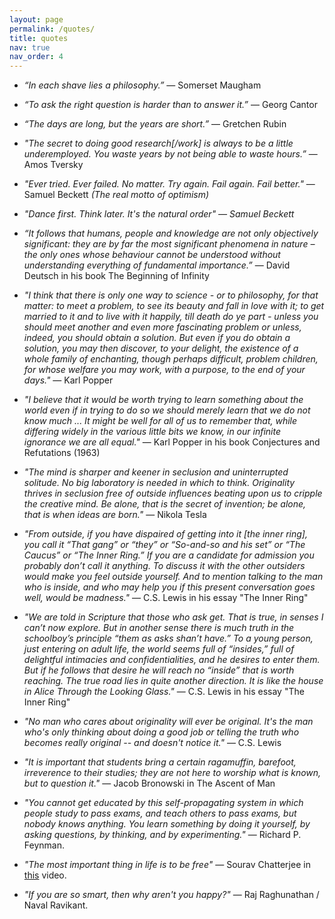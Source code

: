 ```yaml
---
layout: page
permalink: /quotes/
title: quotes
nav: true
nav_order: 4
---
```


- <i>“In each shave lies a philosophy.”</i> ― Somerset Maugham

- <i>“To ask the right question is harder than to answer it.”</i> ― Georg Cantor

- <i>“The days are long, but the years are short.”</i> ― Gretchen Rubin

- <i>"The secret to doing good research[/work] is always to be a little underemployed. You waste years by not being able to waste hours.”</i> ― Amos Tversky

- <i>"Ever tried. Ever failed. No matter. Try again. Fail again. Fail better."</i> ― Samuel Beckett <i>(The real motto of optimism)</i>

- <i>"Dance first. Think later. It's the natural order" ― Samuel Beckett</i>

- <i>“It follows that humans, people and knowledge are not only objectively significant: they are by far the most significant phenomena in nature – the only ones whose behaviour cannot be understood without understanding everything of fundamental importance.”</i> ― David Deutsch in his book The Beginning of Infinity

- <i>"I think that there is only one way to science - or to philosophy, for that matter: to meet a problem, to see its beauty and fall in love with it; to get married to it and to live with it happily, till death do ye part - unless you should meet another and even more fascinating problem or unless, indeed, you should obtain a solution. But even if you do obtain a solution, you may then discover, to your delight, the existence of a whole family of enchanting, though perhaps difficult, problem children, for whose welfare you may work, with a purpose, to the end of your days."</i> ― Karl Popper

- <i>"I believe that it would be worth trying to learn something about the world even if in trying to do so we should merely learn that we do not know much ... It might be well for all of us to remember that, while differing widely in the various little bits we know, in our infinite ignorance we are all equal."</i> ― Karl Popper in his book Conjectures and Refutations (1963) 

- <i>"The mind is sharper and keener in seclusion and uninterrupted solitude. No big laboratory is needed in which to think. Originality thrives in seclusion free of outside influences beating upon us to cripple the creative mind. Be alone, that is the secret of invention; be alone, that is when ideas are born."</i> ― Nikola Tesla

- <i>"From outside, if you have dispaired of getting into it [the inner ring], you call it “That gang” or “they” or “So-and-so and his set” or “The Caucus” or “The Inner Ring.” If you are a candidate for admission you probably don’t call it anything. To discuss it with the other outsiders would make you feel outside yourself. And to mention talking to the man who is inside, and who may help you if this present conversation goes well, would be madness."</i> ― C.S. Lewis in his essay "The Inner Ring"

- <i>"We are told in Scripture that those who ask get. That is true, in senses I can’t now explore. But in another sense there is much truth in the schoolboy’s principle “them as asks shan’t have.” To a young person, just entering on adult life, the world seems full of “insides,” full of delightful intimacies and confidentialities, and he desires to enter them. But if he follows that desire he will reach no “inside” that is worth reaching. The true road lies in quite another direction. It is like the house in Alice Through the Looking Glass."</i> ― C.S. Lewis in his essay "The Inner Ring"

- <i>"No man who cares about originality will ever be original. It's the man who's only thinking about doing a good job or telling the truth who becomes really original -- and doesn't notice it."</i> ― C.S. Lewis

- <i>"It is important that students bring a certain ragamuffin, barefoot, irreverence to their studies; they are not here to worship what is known, but to question it."</i> ― Jacob Bronowski in The Ascent of Man

- <i>"You cannot get educated by this self-propagating system in which people study to pass exams, and teach others to pass exams, but nobody knows anything. You learn something by doing it yourself, by asking questions, by thinking, and by experimenting."</i> — Richard P. Feynman.

- <i>"The most important thing in life is to be free"</i> — Sourav Chatterjee in [this](https://youtu.be/YpaytTN1EgA?si=FabIFxAN0mzqfLbr) video.

- <i>"If you are so smart, then why aren't you happy?"</i> — Raj Raghunathan / Naval Ravikant.
